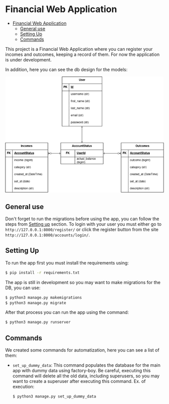 # Financial Web Application

- [Financial Web Application](#financial-web-application)
  - [General use](#general-use)
  - [Setting Up](#setting-up)
  - [Commands](#commands)

This project is a Financial Web Application where you can register your incomes and outcomes, keeping a record of them. For now the application is under development.

In addition, here you can see the db design for the models:

![db-design](db_design.drawio.png)

## General use

Don't forget to run the migrations before using the app, you can follow the steps from [Setting up](#setting-up) section. To login with your user you must either go to `http://127.0.0.1:8000/register/` or click the register button from the site `http://127.0.0.1:8000/accounts/login/`.

## Setting Up

To run the app first you must install the requirements using:

```bash
$ pip install -r requirements.txt
```

The app is still in development so you may want to make migrations for the DB, you can use:

```bash
$ python3 manage.py makemigrations
$ python3 manage.py migrate
```

After that process you can run the app using the command:

```bash
$ python3 manage.py runserver
```

## Commands

We created some commands for automatization, here you can see a list of them:

* `set_up_dummy_data`: This command populates the database for the main app with dummy data using factory-boy. Be careful, executing this command will delete all the old data, including superusers, so you may want to create a superuser after executing this command. Ex. of execution:

    ```bash
    $ python3 manage.py set_up_dummy_data
    ```
